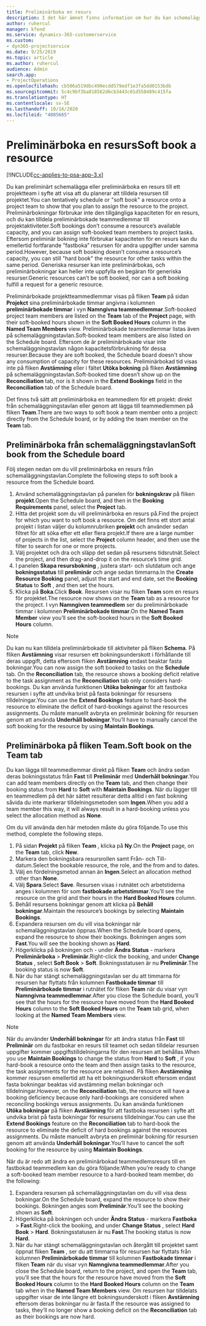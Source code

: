 ```yaml
---
title: Preliminärboka en resurs
description: I det här ämnet finns information om hur du kan schemalägga eller preliminärboka projektteammedlemmar.
author: ruhercul
manager: kfend
ms.service: dynamics-365-customerservice
ms.custom:
- dyn365-projectservice
ms.date: 9/25/2019
ms.topic: article
ms.author: ruhercul
audience: Admin
search.app:
- ProjectOperations
ms.openlocfilehash: cb506a519dbc490ecdd579edf1e3fa5dd0153bdb
ms.sourcegitcommit: 5c4c9bf3ba018562d6cb3443c01d550489c415fa
ms.translationtype: HT
ms.contentlocale: sv-SE
ms.lasthandoff: 10/16/2020
ms.locfileid: "4085665"
---
```

# <a name="soft-book-a-resource"></a><span data-ttu-id="2973f-103">Preliminärboka en resurs</span><span class="sxs-lookup"><span data-stu-id="2973f-103">Soft book a resource</span></span>

[!INCLUDE[cc-applies-to-psa-app-3.x](../includes/cc-applies-to-psa-app-3x.md)]

<span data-ttu-id="2973f-104">Du kan preliminärt schemalägga eller preliminärboka en resurs till ett projektteam i syfte att visa att du planerar att tilldela resursen till projektet.</span><span class="sxs-lookup"><span data-stu-id="2973f-104">You can tentatively schedule or "soft book" a resource onto a project team to show that you plan to assign the resource to the project.</span></span> <span data-ttu-id="2973f-105">Preliminärbokningar förbrukar inte den tillgängliga kapaciteten för en resurs, och du kan tilldela preliminärbokade teammedlemmar till projektaktiviteter.</span><span class="sxs-lookup"><span data-stu-id="2973f-105">Soft bookings don’t consume a resource’s available capacity, and you can assign soft-booked team members to project tasks.</span></span> <span data-ttu-id="2973f-106">Eftersom preliminär bokning inte förbrukar kapaciteten för en resurs kan du emellertid fortfarande ”fastboka” resursen för andra uppgifter under samma period.</span><span class="sxs-lookup"><span data-stu-id="2973f-106">However, because soft booking doesn’t consume a resource’s capacity, you can still "hard book" the resource for other tasks within the same period.</span></span> <span data-ttu-id="2973f-107">Generiska resurser kan inte preliminärbokas, och preliminärbokningar kan heller inte uppfylla en begäran för generiska resurser.</span><span class="sxs-lookup"><span data-stu-id="2973f-107">Generic resources can’t be soft booked, nor can a soft booking fulfill a request for a generic resource.</span></span>

<span data-ttu-id="2973f-108">Preliminärbokade projektteammedlemmar visas på fliken **Team** på sidan **Projekct** sina preliminärbokade timmar angivna i kolumnen **preliminärbokade timmar** i vyn **Namngivna teammedlemmar**.</span><span class="sxs-lookup"><span data-stu-id="2973f-108">Soft-booked project team members are listed on the **Team** tab of the **Project** page, with their soft-booked hours shown in the **Soft Booked Hours** column in the **Named Team Members** view.</span></span> <span data-ttu-id="2973f-109">Preliminärbokade teammedlemmar listas även på schemaläggningstavlan.</span><span class="sxs-lookup"><span data-stu-id="2973f-109">Soft-booked team members are also listed on the Schedule board.</span></span> <span data-ttu-id="2973f-110">Eftersom de är preliminärbokade visar inte schemaläggningstavlan någon kapacitetsförbrukning för dessa resurser.</span><span class="sxs-lookup"><span data-stu-id="2973f-110">Because they are soft booked, the Schedule board doesn't show any consumption of capacity for these resources.</span></span> <span data-ttu-id="2973f-111">Preliminärbokad tid visas inte på fliken **Avstämning** eller i fältet **Utöka bokning** på fliken **Avstämning** på schemaläggningstavlan.</span><span class="sxs-lookup"><span data-stu-id="2973f-111">Soft-booked time doesn’t show up on the **Reconciliation** tab, nor is it shown in the **Extend Bookings** field in the **Reconciliation** tab of the Schedule board.</span></span> 

<span data-ttu-id="2973f-112">Det finns två sätt att preliminärboka en teammedlem för ett projekt: direkt från schemaläggningstavlan eller genom att lägga till teammedlemmen på fliken **Team**.</span><span class="sxs-lookup"><span data-stu-id="2973f-112">There are two ways to soft book a team member onto a project: directly from the Schedule board, or by adding the team member on the **Team** tab.</span></span> 

## <a name="soft-book-from-the-schedule-board"></a><span data-ttu-id="2973f-113">Preliminärboka från schemaläggningstavlan</span><span class="sxs-lookup"><span data-stu-id="2973f-113">Soft book from the Schedule board</span></span>
<span data-ttu-id="2973f-114">Följ stegen nedan om du vill preliminärboka en resurs från schemaläggningstavlan.</span><span class="sxs-lookup"><span data-stu-id="2973f-114">Complete the following steps to soft book a resource from the Schedule board.</span></span> 

1. <span data-ttu-id="2973f-115">Använd schemaläggningstavlan på panelen för **bokningskrav** på fliken **projekt**.</span><span class="sxs-lookup"><span data-stu-id="2973f-115">Open the Schedule board, and then in the **Booking Requirements** panel, select the **Project** tab.</span></span>
2. <span data-ttu-id="2973f-116">Hitta det projekt som du vill preliminärboka en resurs på.</span><span class="sxs-lookup"><span data-stu-id="2973f-116">Find the project for which you want to soft book a resource.</span></span> <span data-ttu-id="2973f-117">Om det finns ett stort antal projekt i listan väljer du kolumnrubriken **projekt** och använder sedan filtret för att söka efter ett eller flera projekt.</span><span class="sxs-lookup"><span data-stu-id="2973f-117">If there are a large number of projects in the list, select the **Project** column header, and then use the filter to search for one or more projects.</span></span>
3. <span data-ttu-id="2973f-118">Välj projektet och dra och släpp det sedan på resursens tidsrutnät.</span><span class="sxs-lookup"><span data-stu-id="2973f-118">Select the project, and then drag-and-drop it on the resource’s time grid.</span></span>
5. <span data-ttu-id="2973f-119">I panelen **Skapa resursbokning** , justera start- och slutdatum och ange **bokningsstatus** till **preliminär** och ange sedan timmarna.</span><span class="sxs-lookup"><span data-stu-id="2973f-119">In the **Create Resource Booking** panel, adjust the start and end date, set the **Booking Status** to **Soft** , and then set the hours.</span></span> 
6. <span data-ttu-id="2973f-120">Klicka på **Boka**.</span><span class="sxs-lookup"><span data-stu-id="2973f-120">Click **Book**.</span></span> <span data-ttu-id="2973f-121">Resursen visar nu fliken **Team** som en resurs för projektet.</span><span class="sxs-lookup"><span data-stu-id="2973f-121">The resource now shows on the **Team** tab as a resource for the project.</span></span> <span data-ttu-id="2973f-122">I vyn **Namngiven teammedlem** ser du preliminärbokade timmar i kolumnen **Preliminärbokade timmar**.</span><span class="sxs-lookup"><span data-stu-id="2973f-122">On the **Named Team Member** view you’ll see the soft-booked hours in the **Soft Booked Hours** column.</span></span>

> [!NOTE]
> <span data-ttu-id="2973f-123">Du kan nu kan tilldela preliminärbokade till aktiviteter på fliken **Schema**. På fliken **Avstämning** visar resursen ett bokningsunderskott i förhållande till deras uppgift, detta eftersom fliken **Avstämning** endast beaktar fasta bokningar.</span><span class="sxs-lookup"><span data-stu-id="2973f-123">You can now assign the soft booked to tasks on the **Schedule** tab. On the **Reconciliation** tab, the resource shows a booking deficit relative to the task assignment as the **Reconciliation** tab only considers hard-bookings.</span></span> <span data-ttu-id="2973f-124">Du kan använda funktionen **Utöka bokningar** för att fastboka resursen i syfte att undvika brist på fasta bokningar för resursens tilldelningar.</span><span class="sxs-lookup"><span data-stu-id="2973f-124">You can use the **Extend Bookings** feature to hard-book the resource to eliminate the deficit of hard-bookings against the resources assignments.</span></span> <span data-ttu-id="2973f-125">Du måste manuellt avbryta en preliminär bokning för resursen genom att använda **Underhåll bokningar**.</span><span class="sxs-lookup"><span data-stu-id="2973f-125">You’ll have to manually cancel the soft booking for the resource by using **Maintain Bookings**.</span></span>

## <a name="soft-book-on-the-team-tab"></a><span data-ttu-id="2973f-126">Preliminärboka på fliken Team.</span><span class="sxs-lookup"><span data-stu-id="2973f-126">Soft book on the Team tab</span></span>

<span data-ttu-id="2973f-127">Du kan lägga till teammedlemmar direkt på fliken **Team** och ändra sedan deras bokningsstatus från **Fast** till **Preliminär** med **Underhåll bokningar**.</span><span class="sxs-lookup"><span data-stu-id="2973f-127">You can add team members directly on the **Team** tab, and then change their booking status from **Hard** to **Soft** with **Maintain Bookings**.</span></span> <span data-ttu-id="2973f-128">När du lägger till en teammedlem på det här sättet resulterar detta alltid i en fast bokning såvida du inte markerar tilldelningsmetoden som **Ingen**.</span><span class="sxs-lookup"><span data-stu-id="2973f-128">When you add a team member this way, it will always result in a hard-booking unless you select the allocation method as **None**.</span></span>

<span data-ttu-id="2973f-129">Om du vill använda den här metoden måste du göra följande.</span><span class="sxs-lookup"><span data-stu-id="2973f-129">To use this method, complete the following steps.</span></span>

1. <span data-ttu-id="2973f-130">På sidan **Projekt** på fliken **Team** , klicka på **Ny**.</span><span class="sxs-lookup"><span data-stu-id="2973f-130">On the **Project** page, on the **Team** tab, click **New**.</span></span>
2. <span data-ttu-id="2973f-131">Markera den bokningsbara resursrollen samt Från- och Till-datum.</span><span class="sxs-lookup"><span data-stu-id="2973f-131">Select the bookable resource, the role, and the from and to dates.</span></span>
3. <span data-ttu-id="2973f-132">Välj en fördelningsmetod annan än **Ingen**.</span><span class="sxs-lookup"><span data-stu-id="2973f-132">Select an allocation method other than **None**.</span></span>
4. <span data-ttu-id="2973f-133">Välj **Spara**.</span><span class="sxs-lookup"><span data-stu-id="2973f-133">Select **Save**.</span></span> <span data-ttu-id="2973f-134">Resursen visas i rutnätet och arbetstiderna anges i kolumnen för som **fastbokade arbetstimmar**.</span><span class="sxs-lookup"><span data-stu-id="2973f-134">You’ll see the resource on the grid and their hours in the **Hard Booked Hours** column.</span></span>
5. <span data-ttu-id="2973f-135">Behåll resursens bokningar genom att klicka på **Behåll bokningar**.</span><span class="sxs-lookup"><span data-stu-id="2973f-135">Maintain the resource’s bookings by selecting **Maintain Bookings**.</span></span>
6. <span data-ttu-id="2973f-136">Expandera resursen om du vill visa bokningar när schemaläggningstavlan öppnas.</span><span class="sxs-lookup"><span data-stu-id="2973f-136">When the Schedule board opens, expand the resource to show their bookings.</span></span> <span data-ttu-id="2973f-137">Bokningen anges som **Fast**.</span><span class="sxs-lookup"><span data-stu-id="2973f-137">You will see the booking shown as **Hard**.</span></span>
7. <span data-ttu-id="2973f-138">Högerklicka på bokningen och - under **Ändra Status** - markera **Preliminärboka** \> **Preliminär**.</span><span class="sxs-lookup"><span data-stu-id="2973f-138">Right-click the booking, and under **Change Status** , select **Soft Book** \> **Soft**.</span></span> <span data-ttu-id="2973f-139">Bokningsstatusen är nu **Preliminär**.</span><span class="sxs-lookup"><span data-stu-id="2973f-139">The booking status is now **Soft**.</span></span>
8. <span data-ttu-id="2973f-140">När du har stängt schemaläggningstavlan ser du att timmarna för resursen har flyttats från kolumnen **Fastbokade timmar** till **Preliminärbokade timmar** i rutnätet för fliken **Team** när du visar vyn **Namngivna teammedlemmar**.</span><span class="sxs-lookup"><span data-stu-id="2973f-140">After you close the Schedule board, you’ll see that the hours for the resource have moved from the **Hard Booked Hours** column to the **Soft Booked Hours** on the **Team** tab grid, when looking at the **Named Team Members** view.</span></span>

> [!NOTE]
> <span data-ttu-id="2973f-141">När du använder **Underhåll bokningar** för att ändra status från **Fast** till **Preliminär** om du fastbokar en resurs till teamet och sedan tilldelar resursen uppgifter kommer uppgiftstilldelningarna för den resursen att behållas.</span><span class="sxs-lookup"><span data-stu-id="2973f-141">When you use **Maintain Bookings** to change the status from **Hard** to **Soft** , if you hard-book a resource onto the team and then assign tasks to the resource, the task assignments for the resource are retained.</span></span> <span data-ttu-id="2973f-142">På fliken **Avstämning** kommer resursen emellertid att ha ett bokningsunderskott eftersom endast fasta bokningar beaktas vid avstämning mellan bokningar och tilldelningar.</span><span class="sxs-lookup"><span data-stu-id="2973f-142">However, on the **Reconciliation** tab, the resource will have a booking deficiency because only hard-bookings are considered when reconciling bookings versus assignments.</span></span> <span data-ttu-id="2973f-143">Du kan använda funktionen **Utöka bokningar** på fliken **Avstämning** för att fastboka resursen i syfte att undvika brist på fasta bokningar för resursens tilldelningar.</span><span class="sxs-lookup"><span data-stu-id="2973f-143">You can use the **Extend Bookings** feature on the **Reconciliation** tab to hard-book the resource to eliminate the deficit of hard bookings against the resources assignments.</span></span> <span data-ttu-id="2973f-144">Du måste manuellt avbryta en preliminär bokning för resursen genom att använda **Underhåll bokningar**.</span><span class="sxs-lookup"><span data-stu-id="2973f-144">You’ll have to cancel the soft booking for the resource by using **Maintain Bookings**.</span></span>

<span data-ttu-id="2973f-145">När du är redo att ändra en preliminärbokad teammedlemsresurs till en fastbokad teammedlem kan du göra följande:</span><span class="sxs-lookup"><span data-stu-id="2973f-145">When you’re ready to change a soft-booked team member resource to a hard-booked team member, do the following:</span></span>

1. <span data-ttu-id="2973f-146">Expandera resursen på schemaläggningstavlan om du vill visa dess bokningar.</span><span class="sxs-lookup"><span data-stu-id="2973f-146">On the Schedule board, expand the resource to show their bookings.</span></span> <span data-ttu-id="2973f-147">Bokningen anges som **Preliminär**.</span><span class="sxs-lookup"><span data-stu-id="2973f-147">You’ll see the booking shown as **Soft**.</span></span>
2. <span data-ttu-id="2973f-148">Högerklicka på bokningen och under **Ändra Status** - markera **Fastboka** \> **Fast**.</span><span class="sxs-lookup"><span data-stu-id="2973f-148">Right-click the booking, and under **Change Status** , select **Hard Book** \> **Hard**.</span></span> <span data-ttu-id="2973f-149">Bokningsstatusen är nu **Fast**.</span><span class="sxs-lookup"><span data-stu-id="2973f-149">The booking status is now **Hard**.</span></span>
3. <span data-ttu-id="2973f-150">När du har stängt schemaläggningstavlan och återgått till projektet samt öppnat fliken **Team** , ser du att timmarna för resursen har flyttats från kolumnen **Preliminärbokade timmar** till kolumnen **Fastbokade timmar** i fliken **Team** när du visar vyn **Namngivna teammedlemmar**.</span><span class="sxs-lookup"><span data-stu-id="2973f-150">After you close the Schedule board, return to the project, and open the **Team** tab, you’ll see that the hours for the resource have moved from the **Soft Booked Hours** column to the **Hard Booked Hours** column on the **Team** tab when in the **Named Team Members** view.</span></span> <span data-ttu-id="2973f-151">Om resursen har tilldelats uppgifter visar de inte längre ett bokningsunderskott i fliken **Avstämning** eftersom deras bokningar nu är fasta.</span><span class="sxs-lookup"><span data-stu-id="2973f-151">If the resource was assigned to tasks, they’ll no longer show a booking deficit on the **Reconciliation** tab as their bookings are now hard.</span></span>

